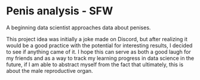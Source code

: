 # Penis analysis - SFW
A beginning data scientist approaches data about penises.

This project idea was initially a joke made on Discord, but after realizing it would be a good practice with the potential for interesting results, I decided to see if anything came of it.
I hope this can serve as both a good laugh for my friends and as a way to track my learning progress in data science in the future, if I am able to abstract myself from the fact that ultimately, this is about the male reproductive organ.
